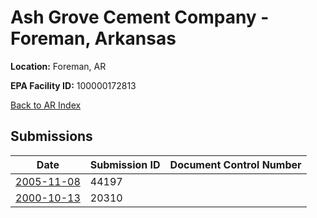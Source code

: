 # Ash Grove Cement Company - Foreman, Arkansas

**Location:** Foreman, AR

**EPA Facility ID:** 100000172813

[Back to AR Index](../../index.md)

## Submissions

| Date | Submission ID | Document Control Number |
|------|--------------|-------------------------|
| [2005-11-08](submissions/44197.md) | 44197 |  |
| [2000-10-13](submissions/20310.md) | 20310 |  |
